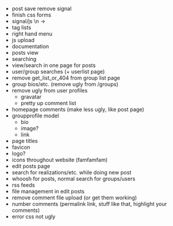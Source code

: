 - post save remove signal
- finish css forms
- signal/js \n -> <br /> 
- tag lists
- right hand menu
- js upload
- documentation
- posts view
- searching
- view/search in one page for posts
- user/group searches (+ userlist page)
- remove get_list_or_404 from group list page
- group bios/etc. (remove ugly from /groups)
- remove ugly from user profiles
  - gravatar
  - pretty up comment list 
- homepage comments (make less ugly, like post page)
- groupprofile model
  - bio
  - image?
  - link
- page titles
- favicon
- logo?
- icons throughout website (famfamfam)
- edit posts page
- search for realizations/etc. while doing new post
- whoosh for posts, normal search for groups/users
- rss feeds
- file management in edit posts
- remove comment file upload (or get them working)
- number comments (permalink link, stuff like that, highlight your comments)
- error css not ugly
